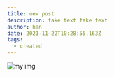 ```yaml
---
title: new post
description: fake text fake text
author: han
date: 2021-11-22T10:28:55.163Z
tags:
  - created
---
```

![my img](/static/img/download.png "img title")